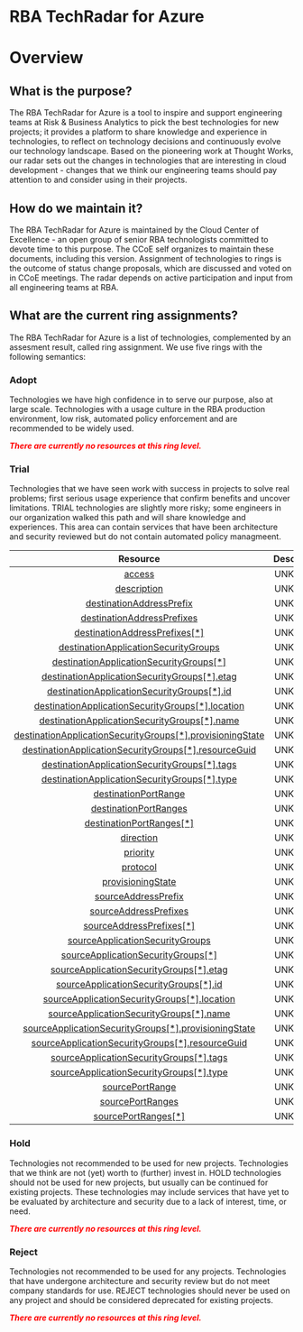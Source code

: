 
RBA TechRadar for Azure
=======================

# Overview

## What is the purpose?


The RBA TechRadar for Azure is a tool to inspire and support engineering teams at Risk & Business Analytics to pick the best technologies for new projects; it provides a platform to share knowledge and experience in technologies, to reflect on technology decisions and continuously evolve our technology landscape.  Based on the pioneering work at Thought Works, our radar sets out the changes in technologies that are interesting in cloud development - changes that we think our engineering teams should pay attention to and consider using in their projects.
## How do we maintain it?


The RBA TechRadar for Azure is maintained by the Cloud Center of Excellence - an open group of senior RBA technologists committed to devote time to this purpose.  The CCoE self organizes to maintain these documents, including this version.  Assignment of technologies to rings is the outcome of status change proposals, which are discussed and voted on in CCoE meetings.  The radar depends on active participation and input from all engineering teams at RBA.
## What are the current ring assignments?


The RBA TechRadar for Azure is a list of technologies, complemented by an assesment result, called ring assignment.  We use five rings with the following semantics:
### Adopt


Technologies we have high confidence in to serve our purpose, also at large scale.  Technologies with a usage culture in the RBA production environment, low risk, automated policy enforcement and are recommended to be widely used.  
  
***<font color="red"> There are currently no resources at this ring level. </font>***
### Trial


Technologies that we have seen work with success in projects to solve real problems;  first serious usage experience that confirm benefits and uncover limitations.  TRIAL technologies are slightly more risky; some engineers in our organization walked this path and will share knowledge and experiences.  This area can contain services that have been architecture and security reviewed but do not contain automated policy managmeent.  

|Resource|Description|Path|Status|
| :---: | :---: | :---: | :---: |
|[access](https://github.com/openrba/python-azure-techradar/blob/master/Microsoft.Network/networkSecurityGroups/securityRules/access)|UNKNOWN|Microsoft.Network/networkSecurityGroups/securityRules/access|TRIAL|
|[description](https://github.com/openrba/python-azure-techradar/blob/master/Microsoft.Network/networkSecurityGroups/securityRules/description)|UNKNOWN|Microsoft.Network/networkSecurityGroups/securityRules/description|TRIAL|
|[destinationAddressPrefix](https://github.com/openrba/python-azure-techradar/blob/master/Microsoft.Network/networkSecurityGroups/securityRules/destinationAddressPrefix)|UNKNOWN|Microsoft.Network/networkSecurityGroups/securityRules/destinationAddressPrefix|TRIAL|
|[destinationAddressPrefixes](https://github.com/openrba/python-azure-techradar/blob/master/Microsoft.Network/networkSecurityGroups/securityRules/destinationAddressPrefixes)|UNKNOWN|Microsoft.Network/networkSecurityGroups/securityRules/destinationAddressPrefixes|TRIAL|
|[destinationAddressPrefixes[*]](https://github.com/openrba/python-azure-techradar/blob/master/Microsoft.Network/networkSecurityGroups/securityRules/destinationAddressPrefixes[*])|UNKNOWN|Microsoft.Network/networkSecurityGroups/securityRules/destinationAddressPrefixes[*]|TRIAL|
|[destinationApplicationSecurityGroups](https://github.com/openrba/python-azure-techradar/blob/master/Microsoft.Network/networkSecurityGroups/securityRules/destinationApplicationSecurityGroups)|UNKNOWN|Microsoft.Network/networkSecurityGroups/securityRules/destinationApplicationSecurityGroups|TRIAL|
|[destinationApplicationSecurityGroups[*]](https://github.com/openrba/python-azure-techradar/blob/master/Microsoft.Network/networkSecurityGroups/securityRules/destinationApplicationSecurityGroups[*])|UNKNOWN|Microsoft.Network/networkSecurityGroups/securityRules/destinationApplicationSecurityGroups[*]|TRIAL|
|[destinationApplicationSecurityGroups[*].etag](https://github.com/openrba/python-azure-techradar/blob/master/Microsoft.Network/networkSecurityGroups/securityRules/destinationApplicationSecurityGroups[*].etag)|UNKNOWN|Microsoft.Network/networkSecurityGroups/securityRules/destinationApplicationSecurityGroups[*].etag|TRIAL|
|[destinationApplicationSecurityGroups[*].id](https://github.com/openrba/python-azure-techradar/blob/master/Microsoft.Network/networkSecurityGroups/securityRules/destinationApplicationSecurityGroups[*].id)|UNKNOWN|Microsoft.Network/networkSecurityGroups/securityRules/destinationApplicationSecurityGroups[*].id|TRIAL|
|[destinationApplicationSecurityGroups[*].location](https://github.com/openrba/python-azure-techradar/blob/master/Microsoft.Network/networkSecurityGroups/securityRules/destinationApplicationSecurityGroups[*].location)|UNKNOWN|Microsoft.Network/networkSecurityGroups/securityRules/destinationApplicationSecurityGroups[*].location|TRIAL|
|[destinationApplicationSecurityGroups[*].name](https://github.com/openrba/python-azure-techradar/blob/master/Microsoft.Network/networkSecurityGroups/securityRules/destinationApplicationSecurityGroups[*].name)|UNKNOWN|Microsoft.Network/networkSecurityGroups/securityRules/destinationApplicationSecurityGroups[*].name|TRIAL|
|[destinationApplicationSecurityGroups[*].provisioningState](https://github.com/openrba/python-azure-techradar/blob/master/Microsoft.Network/networkSecurityGroups/securityRules/destinationApplicationSecurityGroups[*].provisioningState)|UNKNOWN|Microsoft.Network/networkSecurityGroups/securityRules/destinationApplicationSecurityGroups[*].provisioningState|TRIAL|
|[destinationApplicationSecurityGroups[*].resourceGuid](https://github.com/openrba/python-azure-techradar/blob/master/Microsoft.Network/networkSecurityGroups/securityRules/destinationApplicationSecurityGroups[*].resourceGuid)|UNKNOWN|Microsoft.Network/networkSecurityGroups/securityRules/destinationApplicationSecurityGroups[*].resourceGuid|TRIAL|
|[destinationApplicationSecurityGroups[*].tags](https://github.com/openrba/python-azure-techradar/blob/master/Microsoft.Network/networkSecurityGroups/securityRules/destinationApplicationSecurityGroups[*].tags)|UNKNOWN|Microsoft.Network/networkSecurityGroups/securityRules/destinationApplicationSecurityGroups[*].tags|TRIAL|
|[destinationApplicationSecurityGroups[*].type](https://github.com/openrba/python-azure-techradar/blob/master/Microsoft.Network/networkSecurityGroups/securityRules/destinationApplicationSecurityGroups[*].type)|UNKNOWN|Microsoft.Network/networkSecurityGroups/securityRules/destinationApplicationSecurityGroups[*].type|TRIAL|
|[destinationPortRange](https://github.com/openrba/python-azure-techradar/blob/master/Microsoft.Network/networkSecurityGroups/securityRules/destinationPortRange)|UNKNOWN|Microsoft.Network/networkSecurityGroups/securityRules/destinationPortRange|TRIAL|
|[destinationPortRanges](https://github.com/openrba/python-azure-techradar/blob/master/Microsoft.Network/networkSecurityGroups/securityRules/destinationPortRanges)|UNKNOWN|Microsoft.Network/networkSecurityGroups/securityRules/destinationPortRanges|TRIAL|
|[destinationPortRanges[*]](https://github.com/openrba/python-azure-techradar/blob/master/Microsoft.Network/networkSecurityGroups/securityRules/destinationPortRanges[*])|UNKNOWN|Microsoft.Network/networkSecurityGroups/securityRules/destinationPortRanges[*]|TRIAL|
|[direction](https://github.com/openrba/python-azure-techradar/blob/master/Microsoft.Network/networkSecurityGroups/securityRules/direction)|UNKNOWN|Microsoft.Network/networkSecurityGroups/securityRules/direction|TRIAL|
|[priority](https://github.com/openrba/python-azure-techradar/blob/master/Microsoft.Network/networkSecurityGroups/securityRules/priority)|UNKNOWN|Microsoft.Network/networkSecurityGroups/securityRules/priority|TRIAL|
|[protocol](https://github.com/openrba/python-azure-techradar/blob/master/Microsoft.Network/networkSecurityGroups/securityRules/protocol)|UNKNOWN|Microsoft.Network/networkSecurityGroups/securityRules/protocol|TRIAL|
|[provisioningState](https://github.com/openrba/python-azure-techradar/blob/master/Microsoft.Network/networkSecurityGroups/securityRules/provisioningState)|UNKNOWN|Microsoft.Network/networkSecurityGroups/securityRules/provisioningState|TRIAL|
|[sourceAddressPrefix](https://github.com/openrba/python-azure-techradar/blob/master/Microsoft.Network/networkSecurityGroups/securityRules/sourceAddressPrefix)|UNKNOWN|Microsoft.Network/networkSecurityGroups/securityRules/sourceAddressPrefix|TRIAL|
|[sourceAddressPrefixes](https://github.com/openrba/python-azure-techradar/blob/master/Microsoft.Network/networkSecurityGroups/securityRules/sourceAddressPrefixes)|UNKNOWN|Microsoft.Network/networkSecurityGroups/securityRules/sourceAddressPrefixes|TRIAL|
|[sourceAddressPrefixes[*]](https://github.com/openrba/python-azure-techradar/blob/master/Microsoft.Network/networkSecurityGroups/securityRules/sourceAddressPrefixes[*])|UNKNOWN|Microsoft.Network/networkSecurityGroups/securityRules/sourceAddressPrefixes[*]|TRIAL|
|[sourceApplicationSecurityGroups](https://github.com/openrba/python-azure-techradar/blob/master/Microsoft.Network/networkSecurityGroups/securityRules/sourceApplicationSecurityGroups)|UNKNOWN|Microsoft.Network/networkSecurityGroups/securityRules/sourceApplicationSecurityGroups|TRIAL|
|[sourceApplicationSecurityGroups[*]](https://github.com/openrba/python-azure-techradar/blob/master/Microsoft.Network/networkSecurityGroups/securityRules/sourceApplicationSecurityGroups[*])|UNKNOWN|Microsoft.Network/networkSecurityGroups/securityRules/sourceApplicationSecurityGroups[*]|TRIAL|
|[sourceApplicationSecurityGroups[*].etag](https://github.com/openrba/python-azure-techradar/blob/master/Microsoft.Network/networkSecurityGroups/securityRules/sourceApplicationSecurityGroups[*].etag)|UNKNOWN|Microsoft.Network/networkSecurityGroups/securityRules/sourceApplicationSecurityGroups[*].etag|TRIAL|
|[sourceApplicationSecurityGroups[*].id](https://github.com/openrba/python-azure-techradar/blob/master/Microsoft.Network/networkSecurityGroups/securityRules/sourceApplicationSecurityGroups[*].id)|UNKNOWN|Microsoft.Network/networkSecurityGroups/securityRules/sourceApplicationSecurityGroups[*].id|TRIAL|
|[sourceApplicationSecurityGroups[*].location](https://github.com/openrba/python-azure-techradar/blob/master/Microsoft.Network/networkSecurityGroups/securityRules/sourceApplicationSecurityGroups[*].location)|UNKNOWN|Microsoft.Network/networkSecurityGroups/securityRules/sourceApplicationSecurityGroups[*].location|TRIAL|
|[sourceApplicationSecurityGroups[*].name](https://github.com/openrba/python-azure-techradar/blob/master/Microsoft.Network/networkSecurityGroups/securityRules/sourceApplicationSecurityGroups[*].name)|UNKNOWN|Microsoft.Network/networkSecurityGroups/securityRules/sourceApplicationSecurityGroups[*].name|TRIAL|
|[sourceApplicationSecurityGroups[*].provisioningState](https://github.com/openrba/python-azure-techradar/blob/master/Microsoft.Network/networkSecurityGroups/securityRules/sourceApplicationSecurityGroups[*].provisioningState)|UNKNOWN|Microsoft.Network/networkSecurityGroups/securityRules/sourceApplicationSecurityGroups[*].provisioningState|TRIAL|
|[sourceApplicationSecurityGroups[*].resourceGuid](https://github.com/openrba/python-azure-techradar/blob/master/Microsoft.Network/networkSecurityGroups/securityRules/sourceApplicationSecurityGroups[*].resourceGuid)|UNKNOWN|Microsoft.Network/networkSecurityGroups/securityRules/sourceApplicationSecurityGroups[*].resourceGuid|TRIAL|
|[sourceApplicationSecurityGroups[*].tags](https://github.com/openrba/python-azure-techradar/blob/master/Microsoft.Network/networkSecurityGroups/securityRules/sourceApplicationSecurityGroups[*].tags)|UNKNOWN|Microsoft.Network/networkSecurityGroups/securityRules/sourceApplicationSecurityGroups[*].tags|TRIAL|
|[sourceApplicationSecurityGroups[*].type](https://github.com/openrba/python-azure-techradar/blob/master/Microsoft.Network/networkSecurityGroups/securityRules/sourceApplicationSecurityGroups[*].type)|UNKNOWN|Microsoft.Network/networkSecurityGroups/securityRules/sourceApplicationSecurityGroups[*].type|TRIAL|
|[sourcePortRange](https://github.com/openrba/python-azure-techradar/blob/master/Microsoft.Network/networkSecurityGroups/securityRules/sourcePortRange)|UNKNOWN|Microsoft.Network/networkSecurityGroups/securityRules/sourcePortRange|TRIAL|
|[sourcePortRanges](https://github.com/openrba/python-azure-techradar/blob/master/Microsoft.Network/networkSecurityGroups/securityRules/sourcePortRanges)|UNKNOWN|Microsoft.Network/networkSecurityGroups/securityRules/sourcePortRanges|TRIAL|
|[sourcePortRanges[*]](https://github.com/openrba/python-azure-techradar/blob/master/Microsoft.Network/networkSecurityGroups/securityRules/sourcePortRanges[*])|UNKNOWN|Microsoft.Network/networkSecurityGroups/securityRules/sourcePortRanges[*]|TRIAL|

### Hold


Technologies not recommended to be used for new projects. Technologies that we think are not (yet) worth to (further) invest in.  HOLD technologies should not be used for new projects, but usually can be continued for existing projects.  These technologies may include services that have yet to be evaluated by architecture and security due to a lack of interest, time, or need.  
  
***<font color="red"> There are currently no resources at this ring level. </font>***
### Reject


Technologies not recommended to be used for any projects. Technologies that have undergone architecture and security review but do not meet company standards for use.  REJECT technologies should never be used on any project and should be considered deprecated for existing projects.  
  
***<font color="red"> There are currently no resources at this ring level. </font>***